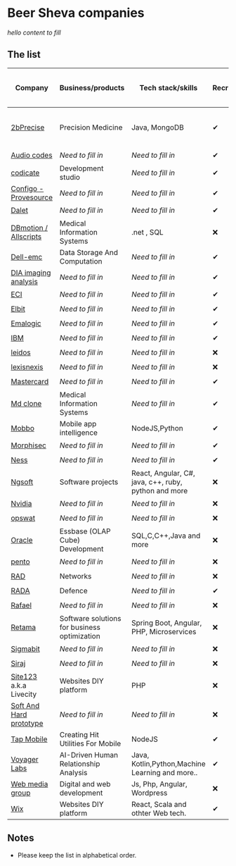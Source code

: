 # Beer Sheva companies


*hello content to fill*

## The list

Company                                                                   | Business/products                              | Tech stack/skills                              | Recruiting  | Job page & other links
-------------------------------------------------                         | -----------------------------                  | ----------------------------                   | ------------| ----------------------
[2bPrecise](https://2bprecisehealth.com/)                                 |  Precision Medicine                            | Java, MongoDB                                  | ✔           | :keyboard: [Jobs](https://2bprecisehealth.com/join-the-team/) , [Linkedin jobs](https://www.linkedin.com/jobs/search/?currentJobId=2209212831&keywords=allscripts&originalSubdomain=il)
[Audio codes](https://www.audiocodes.com/)                                | *Need to fill in*                              | *Need to fill in*                              | ✔           | :keyboard: [Jobs](https://www.audiocodes.com/careers/positions?countryGroup=Israel)
[codicate](https://www.codicate.com/)                                     | Development studio                             | *Need to fill in*                              | ✔           | :keyboard: [Jobs](https://www.negevjobs.co.il/find/index/e/2990)
[Configo - Provesource](https://provesrc.com)                             | *Need to fill in*                              | *Need to fill in*                              | ✔           | :keyboard: [Jobs](https://provesrc.com/career/)
[Dalet](https://www.dalet.com/)                                           | *Need to fill in*                              | *Need to fill in*                              | ✔           | :keyboard: [Jobs](https://jobs.dalet.com/)
[DBmotion / Allscripts](https://www.allscripts.com/solution/dbmotion/)    | Medical Information Systems                    | .net , SQL                                     | ❌           |
[Dell-emc](https://www.delltechnologies.com/)                             | Data Storage And Computation                   | *Need to fill in*                              | ✔           | :keyboard: [Jobs](https://jobs.dell.com/search-jobs/Beersheba%2C%20Israel/375/4/294640-294952-295530/31x25181/34x7913/50/2)
[DIA imaging analysis](https://www.dia-analysis.com/)                     | *Need to fill in*                              | *Need to fill in*                              | ✔           | :keyboard: [Jobs](https://www.dia-analysis.com/careers)
[ECI](https://www.ecitele.com/)                                           | *Need to fill in*                              | *Need to fill in*                              | ✔           | :keyboard: [Jobs](https://career.ecitele.com/Careers/)
[Elbit](https://elbitsystems.com/)                                        | *Need to fill in*                              | *Need to fill in*                              | ✔           | :keyboard: [Jobs](https://elbitsystemscareer.com/index.php?option=com_hunter&view=searchresults&hunter-search-regions[0]=7&hunter-search-btn=%D7%97%D7%A4%D7%A9/%D7%99&Itemid=205&lang=%D7%A2%D7%91)
[Emalogic](http://www.emalogic.com/)                                      | *Need to fill in*                              | *Need to fill in*                              | ✔           | :keyboard: [Jobs](https://www.linkedin.com/jobs/view/2209419814/?refId=2521931271603818847822&trackingId=HdMybtxeQINtc8T9zSdMLg%3D%3D)
[IBM](https://www.research.ibm.com/haifa/ccoe/index.shtml)                | *Need to fill in*                              | *Need to fill in*                              | ✔           | :keyboard: [Jobs](https://www.research.ibm.com/haifa/ccoe/cyber.shtml)
[leidos](https://www.leidos.com/)                                         | *Need to fill in*                              | *Need to fill in*                              | ❌           | :keyboard:
[lexisnexis](https://www.lexisnexis.com/en-us/gateway.page)               | *Need to fill in*                              | *Need to fill in*                              | ❌           | :keyboard:
[Mastercard](https://www.mastercard.co.il/)                               | *Need to fill in*                              | *Need to fill in*                              | ✔           | :keyboard: [Jobs](https://mastercard.jobs/jobs/?location=Be%27er+Sheva)
[Md clone](https://www.mdclone.com/)                                      | Medical Information Systems                    | *Need to fill in*                              | ✔           | :keyboard: [Jobs](https://www.mdclone.com/careers)
[Mobbo](https://www.mobbo.com/)                                           | Mobile app intelligence                        | NodeJS,Python                                  | ✔           | :keyboard: [Jobs](https://www.negevjobs.co.il/find/index/e/940)
[Morphisec](https://www.morphisec.com/)                                   | *Need to fill in*                              | *Need to fill in*                              | ✔           | :keyboard: [Jobs](https://www.morphisec.com/careers)
[Ness](https://www.ness-tech.co.il/)                                      | *Need to fill in*                              | *Need to fill in*                              | ✔           | :keyboard: [Jobs](https://www.ness-tech.co.il/careers/recruit)
[Ngsoft](https://www.ngsoft.com/)                                         | Software projects                              | React, Angular, C#, java, c++, ruby, python and more | ❌           | :keyboard: [Jobs](https://www.ngsoft.com/who-we-are/careers)
[Nvidia](site)                                                            | *Need to fill in*                              | *Need to fill in*                              | ❌           | :keyboard: [Jobs]()
[opswat](site)                                                            | *Need to fill in*                              | *Need to fill in*                              | ❌           | :keyboard: [Jobs]()
[Oracle](https://www.oracle.com/)                                         | Essbase (OLAP Cube) Development                | SQL,C,C++,Java and more                        | ❌           | :keyboard: [Jobs](https://www.oracle.com/corporate/careers/)
[pento](site)                                                             | *Need to fill in*                              | *Need to fill in*                              | ❌           | :keyboard: [Jobs]()
[RAD](https://www.rad.com/)                                               | Networks                                       | *Need to fill in*                              | ❌           | :keyboard: [Jobs]()
[RADA](https://www.rada.com/)                                             | Defence                                        | *Need to fill in*                              | ✔           | :keyboard: [Jobs](https://www.comeet.com/jobs/rada/73.009)
[Rafael](site)                                                            | *Need to fill in*                              | *Need to fill in*                              | ❌           | :keyboard: [Jobs]()
[Retama](site)                                                            | Software solutions for business optimization   | Spring Boot, Angular, PHP, Microservices       | ❌           |
[Sigmabit](site)                                                          | *Need to fill in*                              | *Need to fill in*                              | ❌           | :keyboard: [Jobs]()
[Siraj](site)                                                             | *Need to fill in*                              | *Need to fill in*                              | ❌           | :keyboard: [Jobs]()
[Site123](https://site123.com) a.k.a Livecity                             | Websites DIY platform                          | PHP                                            | ❌           | :keyboard: [Jobs]()
[Soft And Hard prototype](site)                                           | *Need to fill in*                              | *Need to fill in*                              | ❌           | :keyboard: [Jobs]()
[Tap Mobile](https://tap.pm)                                              | Creating Hit Utilities For Mobile              | NodeJS                                         | ✔           | :keyboard: [Jobs](https://tap.pm/jobs/)
[Voyager Labs](https://voyagerlabs.co/)                                   | AI-Driven Human Relationship Analysis          | Java, Kotlin,Python,Machine Learning and more..| ✔           | :keyboard: [Jobs](https://voyagerlabs.co/careers/co/southern-israel/all/)
[Web media group](https://wmg.co.il/)                                     | Digital and web development                    | Js, Php, Angular, Wordpress                    | ❌           | :keyboard: [Jobs](https://wmg.co.il/%d7%93%d7%a8%d7%95%d7%a9%d7%99%d7%9d/)
[Wix](https://www.wix.com/)                                               | Websites DIY platform                          | React, Scala and othter Web tech.              | ✔           | :keyboard: [Jobs](https://www.wix.com/jobs/locations/beer-sheva)



## Notes
* Please keep the list in alphabetical order.
